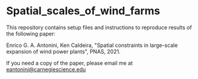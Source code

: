 # Spatial_scales_of_wind_farms

This repository contains setup files and instructions to reproduce results of the following paper:

Enrico G. A. Antonini, Ken Caldeira, "Spatial constraints in large-scale expansion of wind power plants", PNAS, 2021.

If you need a copy of the paper, please email me at eantonini@carnegiescience.edu
